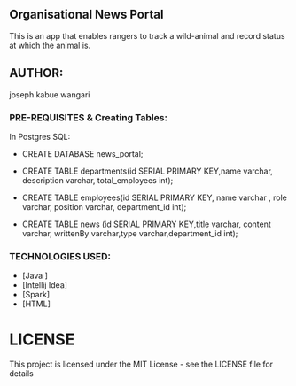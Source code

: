 ## Organisational News Portal
This is an app that enables rangers to track a wild-animal and record status at which the animal is.

## AUTHOR:
joseph kabue wangari



### PRE-REQUISITES & Creating Tables:
In Postgres SQL:

* CREATE DATABASE news_portal;

* CREATE TABLE departments(id SERIAL PRIMARY KEY,name varchar, description varchar, total_employees int);

* CREATE TABLE employees(id SERIAL PRIMARY KEY, name varchar , role varchar, position varchar, department_id int);

* CREATE TABLE news (id SERIAL PRIMARY KEY,title varchar, content varchar, writtenBy varchar,type varchar,department_id int);



### TECHNOLOGIES USED:

* [Java ]
* [Intellij Idea]
* [Spark]
* [HTML]


# LICENSE
This project is licensed under the MIT License - see the LICENSE file for details